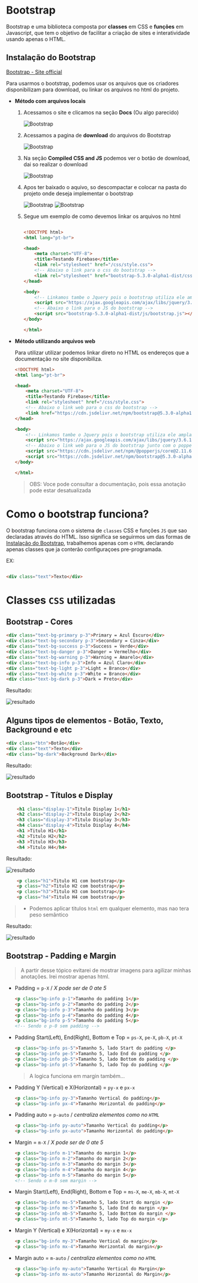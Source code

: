 # Bootstrap
 
 Bootstrap e uma biblioteca composta por **classes** em CSS e **funções** em Javascript, que tem o objetivo de facilitar a criação de sites e interatividade usando apenas o HTML. 

 ## Instalação do Bootstrap

 [Bootstrap - Site official](https://getbootstrap.com)

 Para usarmos o bootstrap, podemos usar os arquivos que os criadores disponibilizam para download, ou linkar os arquivos no html do projeto.

- **Método com arquivos locais**

    1. Acessamos o site e clicamos na seção **Docs** (Ou algo parecido)

        ![Bootstrap](images/2023-02-07_03-03.png)
    
    2. Acessamos a pagina de **download** do arquivos do Bootstrap

        ![Bootstrap](images/2023-02-07_03-04.png)

    3. Na seção **Compiled CSS and JS** podemos ver o botão de download, dai so realizar o download

        ![Bootstrap](images/2023-02-07_03-05.png)

    4. Apos ter baixado o aquivo, so descompactar e colocar na pasta do projeto onde deseja implementar o bootstrap

        ![Bootstrap](images/2023-02-07_03-06.png)
        ![Bootstrap](images/2023-02-07_03-07.png)

    5. Segue um exemplo de como devemos linkar os arquivos no html

        ```html

        <!DOCTYPE html>
        <html lang="pt-br">

        <head>
            <meta charset="UTF-8">
            <title>Testando Firebase</title>
            <link rel="stylesheet" href="/css/style.css">
            <!-- Abaixo o link para o css do bootstrap -->
            <link rel="stylesheet" href="bootstrap-5.3.0-alpha1-dist/css/bootstrap.css">
        </head>

        <body>
            <!-- Linkamos tambe o Jquery pois o bootstrap utiliza ele amplamente -->
            <script src="https://ajax.googleapis.com/ajax/libs/jquery/3.6.1/jquery.min.js"></script>
            <!-- Abaixo o link para o JS do bootstrap -->
            <script src="bootstrap-5.3.0-alpha1-dist/js/bootstrap.js"></script>
        </body>

        </html>

        ```

- **Método utilizando arquivos web**

    Para utilizar utilizar podemos linkar direto no HTML os endereços que a documentação no site disponibiliza.

    ```html
    <!DOCTYPE html>
    <html lang="pt-br">

    <head>
        <meta charset="UTF-8">
        <title>Testando Firebase</title>
        <link rel="stylesheet" href="/css/style.css">
        <!-- Abaixo o link web para o css do bootstrap -->
        <link href="https://cdn.jsdelivr.net/npm/bootstrap@5.3.0-alpha1/dist/css/bootstrap.min.css" rel="stylesheet" integrity="sha384-GLhlTQ8iRABdZLl6O3oVMWSktQOp6b7In1Zl3/Jr59b6EGGoI1aFkw7cmDA6j6gD" crossorigin="anonymous">
    </head>

    <body>
        <!-- Linkamos tambe o Jquery pois o bootstrap utiliza ele amplamente -->
        <script src="https://ajax.googleapis.com/ajax/libs/jquery/3.6.1/jquery.min.js"></script>
        <!-- Abaixo o link web para o JS do bootstrap junto com o popper (utilizado para fazer pop ups) -->
        <script src="https://cdn.jsdelivr.net/npm/@popperjs/core@2.11.6/dist/umd/popper.min.js" integrity="sha384-oBqDVmMz9ATKxIep9tiCxS/Z9fNfEXiDAYTujMAeBAsjFuCZSmKbSSUnQlmh/jp3" crossorigin="anonymous"></script>
        <script src="https://cdn.jsdelivr.net/npm/bootstrap@5.3.0-alpha1/dist/js/bootstrap.min.js" integrity="sha384-mQ93GR66B00ZXjt0YO5KlohRA5SY2XofN4zfuZxLkoj1gXtW8ANNCe9d5Y3eG5eD" crossorigin="anonymous"></script>
    </body>

    </html>

    ```

    >OBS: Voce pode consultar a documentação, pois essa anotação pode estar desatualizada

# Como o bootstrap funciona?

O bootstrap funciona com o sistema de `classes` CSS e funções `JS` que sao declaradas através do HTML. Isso significa se seguirmos um das formas de [Instalação do Bootstrap](#instalação-do-bootstrap), trabalhemos apenas com o `HTML` declarando apenas classes que ja conterão configuraçoes pre-programada.

EX:

```html

<div class="text">Texto</div>

```

# Classes `CSS` utilizadas

## Bootstrap - Cores

```html
<div class="text-bg-primary p-3">Primary = Azul Escuro</div>
<div class="text-bg-secondary p-3">Secondary = Cinza</div>
<div class="text-bg-success p-3">Success = Verde</div>
<div class="text-bg-danger p-3">Danger = Vermelho</div>
<div class="text-bg-warning p-3">Warning = Amarelo</div>
<div class="text-bg-info p-3">Info = Azul Claro</div>
<div class="text-bg-light p-3">Light = Branco</div>
<div class="text-bg-white p-3">White = Branco</div>
<div class="text-bg-dark p-3">Dark = Preto</div>

```
Resultado:

![resultado](/notes/images/2023-02-08_01-46.png)

## Alguns tipos de elementos - Botão, Texto, Background e etc

```html
<div class="btn">Botão</div>
<div class="text">Texto</div>
<div class="bg-dark">Background Dark</div>


```
Resultado:

![resultado](/notes/images/2023-02-08_01-37.png)


## Bootstrap - Títulos e Display


```html
    <h1 class="display-1">Titulo Display 1</h1>
    <h2 class="display-2">Titulo Display 2</h2>
    <h3 class="display-3">Titulo Display 3</h3>
    <h4 class="display-4">Titulo Display 4</h4>
    <h1 >Titulo H1</h1>
    <h2 >Titulo H2</h2>
    <h3 >Titulo H3</h3>
    <h4 >Titulo H4</h4>

```
Resultado:

![resultado](/notes/images/2023-02-08_23-37.png)



```html
    <p class="h1">Titulo H1 com bootstrap</p>
    <p class="h2">Titulo H2 com bootstrap</p>
    <p class="h3">Titulo H3 com bootstrap</p>
    <p class="h4">Titulo H4 com bootstrap</p>

```

> * Podemos aplicar titulos `html` em qualquer elemento, mas nao tera peso semântico

Resultado:

![resultado](/notes/images/2023-02-08_23-39.png)

## Bootstrap - Padding e Margin

> A partir desse tópico evitarei de mostrar imagens para agilizar minhas anotações. Irei mostrar apenas html.


* Padding = `p-X` / *X pode ser de 0 ate 5*

    ```html
    <p class="bg-info p-1">Tamanho do padding 1</p>
    <p class="bg-info p-2">Tamanho do padding 2</p>
    <p class="bg-info p-3">Tamanho do padding 3</p>
    <p class="bg-info p-4">Tamanho do padding 4</p>
    <p class="bg-info p-5">Tamanho do padding 5</p>
    <!-- Sendo o p-0 sem padding -->
    ```


* Padding Start(Left), End(Right), Bottom e Top = `ps-X`, `pe-X`, `pb-X`, `pt-X`

    ```html
    <p class="bg-info ps-5">Tamanho 5, lado Start do padding </p>
    <p class="bg-info pe-5">Tamanho 5, lado End do padding </p>
    <p class="bg-info pb-5">Tamanho 5, lado Bottom do padding </p>
    <p class="bg-info pt-5">Tamanho 5, lado Top do padding </p>
    ```

    > A logica funciona em margin também...

* Padding Y (Vertical) e X(Horizontal) = `py-x` e `px-x`

    ```html
    <p class="bg-info py-3">Tamanho Vertical do padding</p>
    <p class="bg-info px-4">Tamanho Horizontal do padding</p>

    ```
* Padding auto = `p-auto` / *centraliza elementos como no `HTML`*

    ```HTML
    <p class="bg-info py-auto">Tamanho Vertical do padding</p>
    <p class="bg-info px-auto">Tamanho Horizontal do padding</p>
    ```

* Margin = `m-X` / *X pode ser de 0 ate 5*

    ```html
    <p class="bg-info m-1">Tamanho do margin 1</p>
    <p class="bg-info m-2">Tamanho do margin 2</p>
    <p class="bg-info m-3">Tamanho do margin 3</p>
    <p class="bg-info m-4">Tamanho do margin 4</p>
    <p class="bg-info m-5">Tamanho do margin 5</p>
    <!-- Sendo o m-0 sem margin -->
    ```

* Margin Start(Left), End(Right), Bottom e Top = `ms-X`, `me-X`, `mb-X`, `mt-X`

    ```html
    <p class="bg-info ms-5">Tamanho 5, lado Start do margin </p>
    <p class="bg-info me-5">Tamanho 5, lado End do margin </p>
    <p class="bg-info mb-5">Tamanho 5, lado Bottom do margin </p>
    <p class="bg-info mt-5">Tamanho 5, lado Top do margin </p>
    ```


* Margin Y (Vertical) e X(Horizontal) = `my-x` e `mx-x`

    ```html
    <p class="bg-info my-3">Tamanho Vertical do margin</p>
    <p class="bg-info mx-4">Tamanho Horizontal do margin</p>

    ```
* Margin auto = `m-auto` / *centraliza elementos como no `HTML`*

    ```HTML
    <p class="bg-info my-auto">Tamanho Vertical do Margin</p>
    <p class="bg-info mx-auto">Tamanho Horizontal do Margin</p>
    ```



